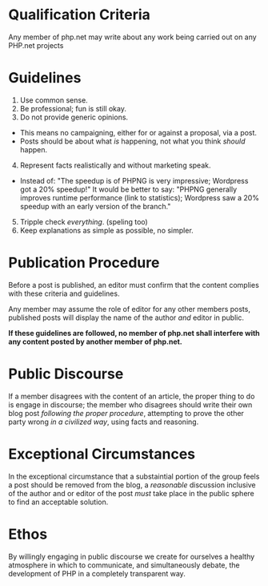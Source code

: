 # Qualification Criteria

Any member of php.net may write about any work being carried out on any PHP.net projects

# Guidelines

1. Use common sense.
2. Be professional; fun is still okay.
3. Do not provide generic opinions.
  - This means no campaigning, either for or against a proposal, via a post.
  - Posts should be about what *is* happening, not what you think *should* happen.
4. Represent facts realistically and without marketing speak. 
  - Instead of: "The speedup is of PHPNG is very impressive; Wordpress got a 20% speedup!" 
    It would be better to say: "PHPNG generally improves runtime performance (link to statistics); Wordpress saw a 20% speedup with an early version of the branch."
5. Tripple check *everything*. (speling too)
6. Keep explanations as simple as possible, no simpler.

# Publication Procedure

Before a post is published, an editor must confirm that the content complies with these criteria and guidelines.

Any member may assume the role of editor for any other members posts, published posts will display the name of the author *and* editor in public.

**If these guidelines are followed, no member of php.net shall interfere with any content posted by another member of php.net.**

# Public Discourse

If a member disagrees with the content of an article, the proper thing to do is engage in discourse; the member who disagrees should write their own blog post *following the proper procedure*, attempting to prove the other party wrong *in a civilized way*, using facts and reasoning.

# Exceptional Circumstances

In the exceptional circumstance that a substaintial portion of the group feels a post should be removed from the blog, a *reasonable* discussion inclusive of the author and or editor of the post *must* take place in the public sphere to find an acceptable solution.

# Ethos

By willingly engaging in public discourse we create for ourselves a healthy atmosphere in which to communicate, and simultaneously debate, the development of PHP in a completely transparent way.
